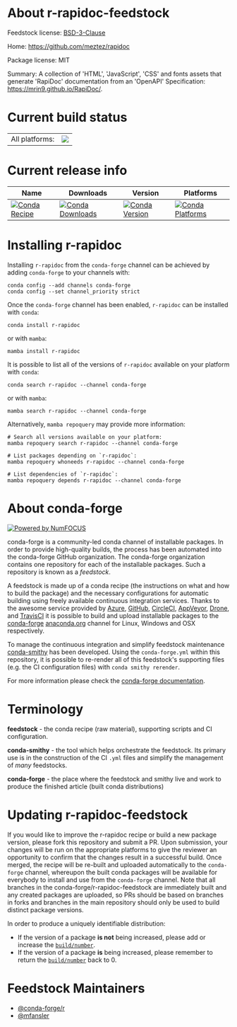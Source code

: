 About r-rapidoc-feedstock
=========================

Feedstock license: [BSD-3-Clause](https://github.com/conda-forge/r-rapidoc-feedstock/blob/main/LICENSE.txt)

Home: https://github.com/meztez/rapidoc

Package license: MIT

Summary: A collection of 'HTML', 'JavaScript', 'CSS' and fonts assets that generate 'RapiDoc' documentation from an 'OpenAPI' Specification: <https://mrin9.github.io/RapiDoc/>.

Current build status
====================


<table><tr><td>All platforms:</td>
    <td>
      <a href="https://dev.azure.com/conda-forge/feedstock-builds/_build/latest?definitionId=15182&branchName=main">
        <img src="https://dev.azure.com/conda-forge/feedstock-builds/_apis/build/status/r-rapidoc-feedstock?branchName=main">
      </a>
    </td>
  </tr>
</table>

Current release info
====================

| Name | Downloads | Version | Platforms |
| --- | --- | --- | --- |
| [![Conda Recipe](https://img.shields.io/badge/recipe-r--rapidoc-green.svg)](https://anaconda.org/conda-forge/r-rapidoc) | [![Conda Downloads](https://img.shields.io/conda/dn/conda-forge/r-rapidoc.svg)](https://anaconda.org/conda-forge/r-rapidoc) | [![Conda Version](https://img.shields.io/conda/vn/conda-forge/r-rapidoc.svg)](https://anaconda.org/conda-forge/r-rapidoc) | [![Conda Platforms](https://img.shields.io/conda/pn/conda-forge/r-rapidoc.svg)](https://anaconda.org/conda-forge/r-rapidoc) |

Installing r-rapidoc
====================

Installing `r-rapidoc` from the `conda-forge` channel can be achieved by adding `conda-forge` to your channels with:

```
conda config --add channels conda-forge
conda config --set channel_priority strict
```

Once the `conda-forge` channel has been enabled, `r-rapidoc` can be installed with `conda`:

```
conda install r-rapidoc
```

or with `mamba`:

```
mamba install r-rapidoc
```

It is possible to list all of the versions of `r-rapidoc` available on your platform with `conda`:

```
conda search r-rapidoc --channel conda-forge
```

or with `mamba`:

```
mamba search r-rapidoc --channel conda-forge
```

Alternatively, `mamba repoquery` may provide more information:

```
# Search all versions available on your platform:
mamba repoquery search r-rapidoc --channel conda-forge

# List packages depending on `r-rapidoc`:
mamba repoquery whoneeds r-rapidoc --channel conda-forge

# List dependencies of `r-rapidoc`:
mamba repoquery depends r-rapidoc --channel conda-forge
```


About conda-forge
=================

[![Powered by
NumFOCUS](https://img.shields.io/badge/powered%20by-NumFOCUS-orange.svg?style=flat&colorA=E1523D&colorB=007D8A)](https://numfocus.org)

conda-forge is a community-led conda channel of installable packages.
In order to provide high-quality builds, the process has been automated into the
conda-forge GitHub organization. The conda-forge organization contains one repository
for each of the installable packages. Such a repository is known as a *feedstock*.

A feedstock is made up of a conda recipe (the instructions on what and how to build
the package) and the necessary configurations for automatic building using freely
available continuous integration services. Thanks to the awesome service provided by
[Azure](https://azure.microsoft.com/en-us/services/devops/), [GitHub](https://github.com/),
[CircleCI](https://circleci.com/), [AppVeyor](https://www.appveyor.com/),
[Drone](https://cloud.drone.io/welcome), and [TravisCI](https://travis-ci.com/)
it is possible to build and upload installable packages to the
[conda-forge](https://anaconda.org/conda-forge) [anaconda.org](https://anaconda.org/)
channel for Linux, Windows and OSX respectively.

To manage the continuous integration and simplify feedstock maintenance
[conda-smithy](https://github.com/conda-forge/conda-smithy) has been developed.
Using the ``conda-forge.yml`` within this repository, it is possible to re-render all of
this feedstock's supporting files (e.g. the CI configuration files) with ``conda smithy rerender``.

For more information please check the [conda-forge documentation](https://conda-forge.org/docs/).

Terminology
===========

**feedstock** - the conda recipe (raw material), supporting scripts and CI configuration.

**conda-smithy** - the tool which helps orchestrate the feedstock.
                   Its primary use is in the construction of the CI ``.yml`` files
                   and simplify the management of *many* feedstocks.

**conda-forge** - the place where the feedstock and smithy live and work to
                  produce the finished article (built conda distributions)


Updating r-rapidoc-feedstock
============================

If you would like to improve the r-rapidoc recipe or build a new
package version, please fork this repository and submit a PR. Upon submission,
your changes will be run on the appropriate platforms to give the reviewer an
opportunity to confirm that the changes result in a successful build. Once
merged, the recipe will be re-built and uploaded automatically to the
`conda-forge` channel, whereupon the built conda packages will be available for
everybody to install and use from the `conda-forge` channel.
Note that all branches in the conda-forge/r-rapidoc-feedstock are
immediately built and any created packages are uploaded, so PRs should be based
on branches in forks and branches in the main repository should only be used to
build distinct package versions.

In order to produce a uniquely identifiable distribution:
 * If the version of a package **is not** being increased, please add or increase
   the [``build/number``](https://docs.conda.io/projects/conda-build/en/latest/resources/define-metadata.html#build-number-and-string).
 * If the version of a package **is** being increased, please remember to return
   the [``build/number``](https://docs.conda.io/projects/conda-build/en/latest/resources/define-metadata.html#build-number-and-string)
   back to 0.

Feedstock Maintainers
=====================

* [@conda-forge/r](https://github.com/orgs/conda-forge/teams/r/)
* [@mfansler](https://github.com/mfansler/)

